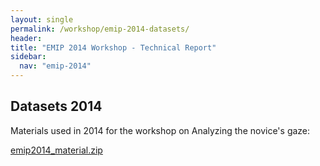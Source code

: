 ```yaml
---
layout: single
permalink: /workshop/emip-2014-datasets/
header:
title: "EMIP 2014 Workshop - Technical Report"
sidebar:
  nav: "emip-2014"
---
```


## Datasets 2014
Materials used in 2014 for the workshop on Analyzing the novice's gaze:

[emip2014_material.zip](/assets/emip2014_material.zip)